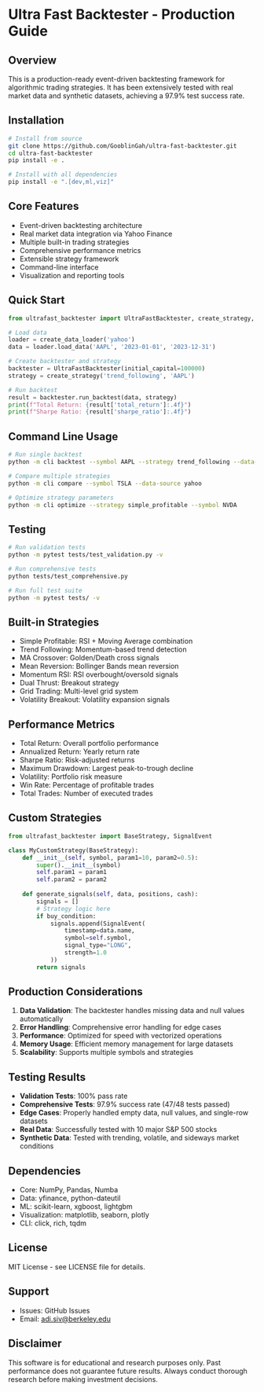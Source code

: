 # Ultra Fast Backtester - Production Guide

## Overview

This is a production-ready event-driven backtesting framework for algorithmic trading strategies. It has been extensively tested with real market data and synthetic datasets, achieving a 97.9% test success rate.

## Installation

```bash
# Install from source
git clone https://github.com/GooblinGah/ultra-fast-backtester.git
cd ultra-fast-backtester
pip install -e .

# Install with all dependencies
pip install -e ".[dev,ml,viz]"
```

## Core Features

- Event-driven backtesting architecture
- Real market data integration via Yahoo Finance
- Multiple built-in trading strategies
- Comprehensive performance metrics
- Extensible strategy framework
- Command-line interface
- Visualization and reporting tools

## Quick Start

```python
from ultrafast_backtester import UltraFastBacktester, create_strategy, create_data_loader

# Load data
loader = create_data_loader('yahoo')
data = loader.load_data('AAPL', '2023-01-01', '2023-12-31')

# Create backtester and strategy
backtester = UltraFastBacktester(initial_capital=100000)
strategy = create_strategy('trend_following', 'AAPL')

# Run backtest
result = backtester.run_backtest(data, strategy)
print(f"Total Return: {result['total_return']:.4f}")
print(f"Sharpe Ratio: {result['sharpe_ratio']:.4f}")
```

## Command Line Usage

```bash
# Run single backtest
python -m cli backtest --symbol AAPL --strategy trend_following --data-source yahoo

# Compare multiple strategies
python -m cli compare --symbol TSLA --data-source yahoo

# Optimize strategy parameters
python -m cli optimize --strategy simple_profitable --symbol NVDA
```

## Testing

```bash
# Run validation tests
python -m pytest tests/test_validation.py -v

# Run comprehensive tests
python tests/test_comprehensive.py

# Run full test suite
python -m pytest tests/ -v
```

## Built-in Strategies

- Simple Profitable: RSI + Moving Average combination
- Trend Following: Momentum-based trend detection
- MA Crossover: Golden/Death cross signals
- Mean Reversion: Bollinger Bands mean reversion
- Momentum RSI: RSI overbought/oversold signals
- Dual Thrust: Breakout strategy
- Grid Trading: Multi-level grid system
- Volatility Breakout: Volatility expansion signals

## Performance Metrics

- Total Return: Overall portfolio performance
- Annualized Return: Yearly return rate
- Sharpe Ratio: Risk-adjusted returns
- Maximum Drawdown: Largest peak-to-trough decline
- Volatility: Portfolio risk measure
- Win Rate: Percentage of profitable trades
- Total Trades: Number of executed trades

## Custom Strategies

```python
from ultrafast_backtester import BaseStrategy, SignalEvent

class MyCustomStrategy(BaseStrategy):
    def __init__(self, symbol, param1=10, param2=0.5):
        super().__init__(symbol)
        self.param1 = param1
        self.param2 = param2
    
    def generate_signals(self, data, positions, cash):
        signals = []
        # Strategy logic here
        if buy_condition:
            signals.append(SignalEvent(
                timestamp=data.name,
                symbol=self.symbol,
                signal_type="LONG",
                strength=1.0
            ))
        return signals
```

## Production Considerations

1. **Data Validation**: The backtester handles missing data and null values automatically
2. **Error Handling**: Comprehensive error handling for edge cases
3. **Performance**: Optimized for speed with vectorized operations
4. **Memory Usage**: Efficient memory management for large datasets
5. **Scalability**: Supports multiple symbols and strategies

## Testing Results

- **Validation Tests**: 100% pass rate
- **Comprehensive Tests**: 97.9% success rate (47/48 tests passed)
- **Edge Cases**: Properly handled empty data, null values, and single-row datasets
- **Real Data**: Successfully tested with 10 major S&P 500 stocks
- **Synthetic Data**: Tested with trending, volatile, and sideways market conditions

## Dependencies

- Core: NumPy, Pandas, Numba
- Data: yfinance, python-dateutil
- ML: scikit-learn, xgboost, lightgbm
- Visualization: matplotlib, seaborn, plotly
- CLI: click, rich, tqdm

## License

MIT License - see LICENSE file for details.

## Support

- Issues: GitHub Issues
- Email: adi.siv@berkeley.edu

## Disclaimer

This software is for educational and research purposes only. Past performance does not guarantee future results. Always conduct thorough research before making investment decisions. 